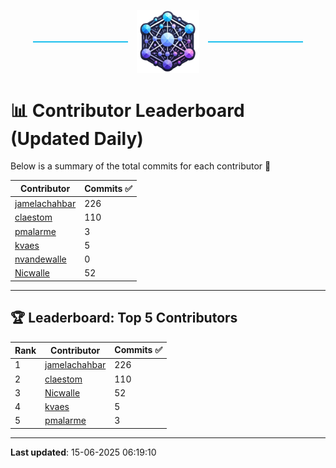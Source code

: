 <p align="center">
  <span style="display: inline-block; width: 30%; border-top: 2px solid #1bbfed; vertical-align: middle;"></span>
  <img src="../logo/belengexplogo.png" alt="Innersource Logo" style="width:20%; vertical-align: middle; margin: 0 10px;" />
  <span style="display: inline-block; width: 30%; border-top: 2px solid #1bbfed; vertical-align: middle;"></span>
</p> 

# 📊 Contributor Leaderboard (Updated Daily)

Below is a summary of the total commits for each contributor 🚀

| Contributor  | Commits ✅ |
|-------------| --------|
| [jamelachahbar](https://github.com/jamelachahbar) | 226 | 
| [claestom](https://github.com/claestom) | 110 | 
| [pmalarme](https://github.com/pmalarme) | 3 | 
| [kvaes](https://github.com/kvaes) | 5 | 
| [nvandewalle](https://github.com/nvandewalle) | 0 | 
| [Nicwalle](https://github.com/Nicwalle) | 52 | 

----

## 🏆 Leaderboard: Top 5 Contributors 

| Rank | Contributor | Commits ✅ |
|------|-------------|---------|
| 1 | [jamelachahbar](https://github.com/jamelachahbar) | 226 |
| 2 | [claestom](https://github.com/claestom) | 110 |
| 3 | [Nicwalle](https://github.com/Nicwalle) | 52 |
| 4 | [kvaes](https://github.com/kvaes) | 5 |
| 5 | [pmalarme](https://github.com/pmalarme) | 3 |

----

**Last updated**: 15-06-2025 06:19:10